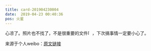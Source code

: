 ```yaml
---
title: card-201904230004
date:  2019-04-23 00:40:36
pos: 火星
---
```

心凉了。照片也不找了，不是很重要的文件<span class="url-icon"><img alt=[吃瓜] src="https://h5.sinaimg.cn/m/emoticon/icon/default/d_chigua-7a95e6efc4.png" style="width:1em; height:1em;" /></span>，下次搞事情一定要小心了。 

来源于个人weibo：[原文链接](https://m.weibo.cn/status/HqRVkyLsp?mblogid=HqRVkyLsp)